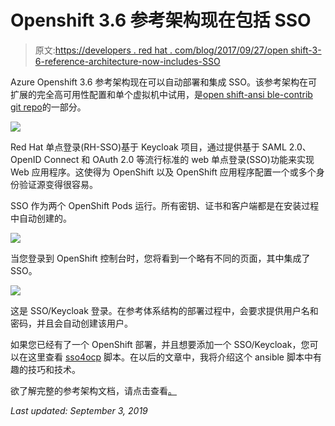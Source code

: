# Openshift 3.6 参考架构现在包括 SSO

> 原文:[https://developers . red hat . com/blog/2017/09/27/open shift-3-6-reference-architecture-now-includes-SSO](https://developers.redhat.com/blog/2017/09/27/openshift-3-6-reference-architecture-now-includes-sso)

Azure Openshift 3.6 参考架构现在可以自动部署和集成 SSO。该参考架构在可扩展的完全高可用性配置和单个虚拟机中试用，是[open shift-ansi ble-contrib git repo](https://github.com/openshift/openshift-ansible-contrib/tree/master/reference-architecture/azure-ansible)的一部分。

![](../Images/c06e4872c623915ad5e123b18a7aa413.png)

Red Hat 单点登录(RH-SSO)基于 Keycloak 项目，通过提供基于 SAML 2.0、OpenID Connect 和 OAuth 2.0 等流行标准的 web 单点登录(SSO)功能来实现 Web 应用程序。这使得为 OpenShift 以及 OpenShift 应用程序配置一个或多个身份验证源变得很容易。

SSO 作为两个 OpenShift Pods 运行。所有密钥、证书和客户端都是在安装过程中自动创建的。

![](../Images/21f161ae8e50d7957f223ada34d107fb.png)

当您登录到 OpenShift 控制台时，您将看到一个略有不同的页面，其中集成了 SSO。

![](../Images/3e5b0e7b381026b5e9975f55f7028436.png)

这是 SSO/Keycloak 登录。在参考体系结构的部署过程中，会要求提供用户名和密码，并且会自动创建该用户。

如果您已经有了一个 OpenShift 部署，并且想要添加一个 SSO/Keycloak，您可以在这里查看 [sso4ocp](https://github.com/glennswest/sso4ocp) 脚本。在以后的文章中，我将介绍这个 ansible 脚本中有趣的技巧和技术。

欲了解完整的参考架构文档，请点击查看[。](https://access.redhat.com/documentation/en-us/reference_architectures/2017/html-single/deploying_red_hat_openshift_container_platform_3.6_on_microsoft_azure/)

*Last updated: September 3, 2019*